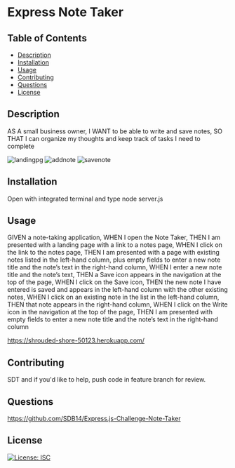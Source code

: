 # Express Note Taker
## Table of Contents

* [Description](#description)
* [Installation](#installation)
* [Usage](#usage)
* [Contributing](#contributing)
* [Questions](#questions)
* [License](#license)

## Description
AS A small business owner, I WANT to be able to write and save notes, SO THAT I can organize my thoughts and keep track of tasks I need to complete

![landingpg](https://user-images.githubusercontent.com/87543474/141537584-c76b2469-dafe-4be3-9db0-d5b2e9e6f203.PNG)
![addnote](https://user-images.githubusercontent.com/87543474/141537675-709e079e-e91e-46d5-b174-984bc8de9b80.PNG)
![savenote](https://user-images.githubusercontent.com/87543474/141537690-ef3e1e97-6d0a-4cd6-b606-885d8935fbc7.PNG)


## Installation
Open with integrated terminal and type node server.js

## Usage
GIVEN a note-taking application, WHEN I open the Note Taker, THEN I am presented with a landing page with a link to a notes page, WHEN I click on the link to the notes page, THEN I am presented with a page with existing notes listed in the left-hand column, plus empty fields to enter a new note title and the note’s text in the right-hand column, WHEN I enter a new note title and the note’s text, THEN a Save icon appears in the navigation at the top of the page, WHEN I click on the Save icon, THEN the new note I have entered is saved and appears in the left-hand column with the other existing notes, WHEN I click on an existing note in the list in the left-hand column, THEN that note appears in the right-hand column, WHEN I click on the Write icon in the navigation at the top of the page, THEN I am presented with empty fields to enter a new note title and the note’s text in the right-hand column

https://shrouded-shore-50123.herokuapp.com/


## Contributing
SDT and if you'd like to help, push code in feature branch for review.

## Questions
https://github.com/SDB14/Express.js-Challenge-Note-Taker
## License
[![License: ISC](https://img.shields.io/badge/License-ISC-blue.svg)](https://opensource.org/licenses/ISC)
